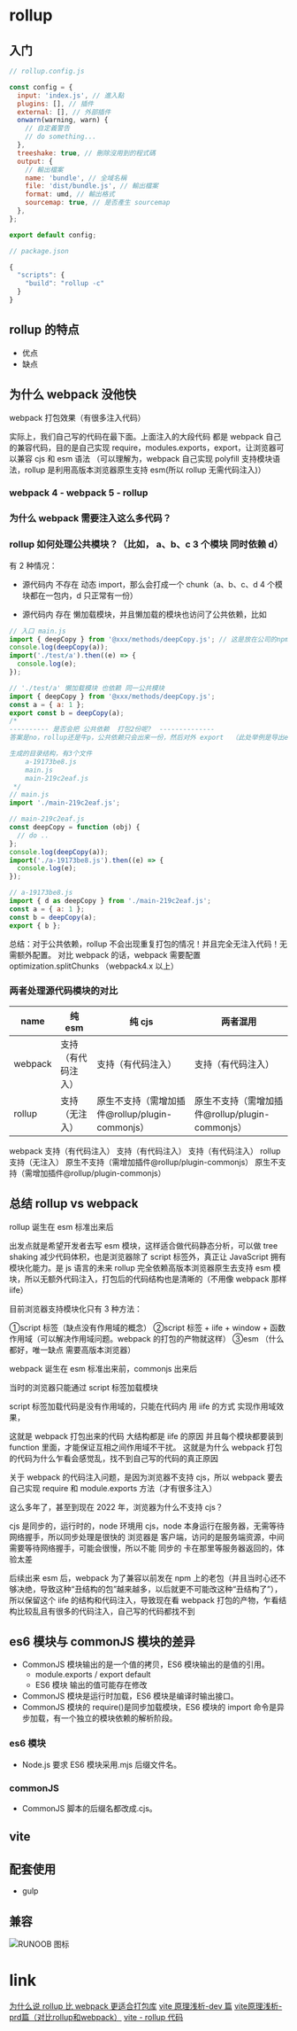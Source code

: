 # rollup

## 入门

```js
// rollup.config.js

const config = {
  input: 'index.js', // 進入點
  plugins: [], // 插件
  external: [], // 外部插件
  onwarn(warning, warn) {
    // 自定義警告
    // do something...
  },
  treeshake: true, // 刪除沒用到的程式碼
  output: {
    // 輸出檔案
    name: 'bundle', // 全域名稱
    file: 'dist/bundle.js', // 輸出檔案
    format: umd, // 輸出格式
    sourcemap: true, // 是否產生 sourcemap
  },
};

export default config;

// package.json

{
  "scripts": {
    "build": "rollup -c"
  }
}
```

## rollup 的特点

- 优点
- 缺点

## 为什么 webpack 没他快

webpack 打包效果（有很多注入代码）

实际上，我们自己写的代码在最下面。上面注入的大段代码 都是 webpack 自己的兼容代码，目的是自己实现 require，modules.exports，export，让浏览器可以兼容 cjs 和 esm 语法
（可以理解为，webpack 自己实现 polyfill 支持模块语法，rollup 是利用高版本浏览器原生支持 esm(所以 rollup 无需代码注入)）

### webpack 4 - webpack 5 - rollup

### 为什么 webpack 需要注入这么多代码？

### rollup 如何处理公共模块？（比如， a、b、c 3 个模块 同时依赖 d）

有 2 种情况：

- 源代码内 不存在 动态 import，那么会打成一个 chunk（a、b、c、d 4 个模块都在一包内，d 只正常有一份）

- 源代码内 存在 懒加载模块，并且懒加载的模块也访问了公共依赖，比如

```js
// 入口 main.js
import { deepCopy } from '@xxx/methods/deepCopy.js'; // 这是放在公司的npm域内的一个包，可以理解为export一个简单的deepCopy函数
console.log(deepCopy(a));
import('./test/a').then((e) => {
  console.log(e);
});

// './test/a' 懒加载模块 也依赖 同一公共模块
import { deepCopy } from '@xxx/methods/deepCopy.js';
const a = { a: 1 };
export const b = deepCopy(a);
/* 
---------- 是否会把 公共依赖  打包2份呢?  --------------
答案是no，rollup还是牛p，公共依赖只会出来一份，然后对外 export  （此处举例是导出esm格式， 亲测导出cjs格式一样的可以，此处就不赘述，有兴趣可以自己test一下）

生成的目录结构，有3个文件
    a-19173be8.js
    main.js
    main-219c2eaf.js
 */
// main.js
import './main-219c2eaf.js';

// main-219c2eaf.js
const deepCopy = function (obj) {
  // do ..
};
console.log(deepCopy(a));
import('./a-19173be8.js').then((e) => {
  console.log(e);
});

// a-19173be8.js
import { d as deepCopy } from './main-219c2eaf.js';
const a = { a: 1 };
const b = deepCopy(a);
export { b };
```

总结：对于公共依赖，rollup 不会出现重复打包的情况！并且完全无注入代码！无需额外配置。 对比 webpack 的话，webpack 需要配置 optimization.splitChunks （webpack4.x 以上）

### 两者处理源代码模块的对比

| name    | 纯 esm             | 纯 cjs                                          | 两者混用                                        |
| ------- | ------------------ | ----------------------------------------------- | ----------------------------------------------- |
| webpack | 支持（有代码注入） | 支持（有代码注入）                              | 支持（有代码注入）                              |
| rollup  | 支持（无注入）     | 原生不支持（需增加插件@rollup/plugin-commonjs） | 原生不支持（需增加插件@rollup/plugin-commonjs） |

webpack 支持（有代码注入） 支持（有代码注入） 支持（有代码注入）
rollup 支持（无注入） 原生不支持（需增加插件@rollup/plugin-commonjs） 原生不支持（需增加插件@rollup/plugin-commonjs）

## 总结 rollup vs webpack

rollup 诞生在 esm 标准出来后

出发点就是希望开发者去写 esm 模块，这样适合做代码静态分析，可以做 tree shaking 减少代码体积，也是浏览器除了 script 标签外，真正让 JavaScript 拥有模块化能力。是 js 语言的未来
rollup 完全依赖高版本浏览器原生去支持 esm 模块，所以无额外代码注入，打包后的代码结构也是清晰的（不用像 webpack 那样 iife）

目前浏览器支持模块化只有 3 种方法：

①script 标签（缺点没有作用域的概念）
②script 标签 + iife + window + 函数作用域（可以解决作用域问题。webpack 的打包的产物就这样）
③esm （什么都好，唯一缺点 需要高版本浏览器）

webpack 诞生在 esm 标准出来前，commonjs 出来后

当时的浏览器只能通过 script 标签加载模块

script 标签加载代码是没有作用域的，只能在代码内 用 iife 的方式 实现作用域效果，

这就是 webpack 打包出来的代码 大结构都是 iife 的原因
并且每个模块都要装到 function 里面，才能保证互相之间作用域不干扰。
这就是为什么 webpack 打包的代码为什么乍看会感觉乱，找不到自己写的代码的真正原因

关于 webpack 的代码注入问题，是因为浏览器不支持 cjs，所以 webpack 要去自己实现 require 和 module.exports 方法（才有很多注入）

这么多年了，甚至到现在 2022 年，浏览器为什么不支持 cjs？

cjs 是同步的，运行时的，node 环境用 cjs，node 本身运行在服务器，无需等待网络握手，所以同步处理是很快的
浏览器是 客户端，访问的是服务端资源，中间需要等待网络握手，可能会很慢，所以不能 同步的 卡在那里等服务器返回的，体验太差

后续出来 esm 后，webpack 为了兼容以前发在 npm 上的老包（并且当时心还不够决绝，导致这种“丑结构的包”越来越多，以后就更不可能改这种“丑结构了”），所以保留这个 iife 的结构和代码注入，导致现在看 webpack 打包的产物，乍看结构比较乱且有很多的代码注入，自己写的代码都找不到

## es6 模块与 commonJS 模块的差异

- CommonJS 模块输出的是一个值的拷贝，ES6 模块输出的是值的引用。
  - module.exports / export default
  - ES6 模块 输出的值可能存在修改
- CommonJS 模块是运行时加载，ES6 模块是编译时输出接口。
- CommonJS 模块的 require()是同步加载模块，ES6 模块的 import 命令是异步加载，有一个独立的模块依赖的解析阶段。

### es6 模块

- Node.js 要求 ES6 模块采用.mjs 后缀文件名。

### commonJS

- CommonJS 脚本的后缀名都改成.cjs。

## vite

## 配套使用

- gulp

## 兼容

![RUNOOB 图标](https://p6-juejin.byteimg.com/tos-cn-i-k3u1fbpfcp/f0b0bf8de76c41dc9f96ad8c4ad7c313~tplv-k3u1fbpfcp-zoom-in-crop-mark:4536:0:0:0.image?)

# link

[为什么说 rollup 比 webpack 更适合打包库](https://segmentfault.com/a/1190000038708512)
[vite 原理浅析-dev 篇](https://juejin.cn/post/7050293652739850271)
[vite原理浅析-prd篇（对比rollup和webpack）](https://juejin.cn/post/7055474242535555085)
[vite - rollup 代码](https://github.com/vitejs/vite/blob/main/packages/vite/rollup.config.ts)
